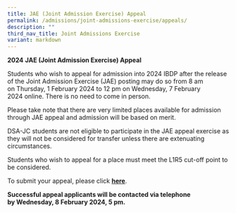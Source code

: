 ```yaml
---
title: JAE (Joint Admission Exercise) Appeal
permalink: /admissions/joint-admissions-exercise/appeals/
description: ""
third_nav_title: Joint Admissions Exercise
variant: markdown
---
```

<p><strong>2024</strong>&nbsp;<strong>JAE (Joint Admission Exercise) Appeal</strong>
</p>
<p>Students who wish to appeal for admission into 2024 IBDP after the release
of the Joint Admission Exercise (JAE) posting may do so from&nbsp;8 am
on&nbsp;Thursday,&nbsp;1&nbsp;February 2024&nbsp;to&nbsp;12 pm on&nbsp;Wednesday,
7&nbsp;February 2024&nbsp;online. There is no need to come in person.</p>
<p>Please take note that there are very limited places available for admission
through JAE appeal and admission will be based on merit.</p>
<p>DSA-JC students are not eligible to participate in the JAE appeal exercise
as they will not be considered for transfer unless there are extenuating
circumstances.</p>
<p>Students who wish to appeal for a place must meet the L1R5 cut-off point
to be considered.</p>
<p>To submit your appeal, please click&nbsp;<strong><a href="https://site1.acsindep.edu.sg/Appls/Y5AdmissionAppeal/AppealForm.aspx" rel="noopener noreferrer nofollow" target="_blank">here</a></strong>.</p>
<p><strong>Successful appeal applicants will be contacted via telephone by&nbsp;Wednesday, 8 February 2024, 5 pm.</strong>
</p>